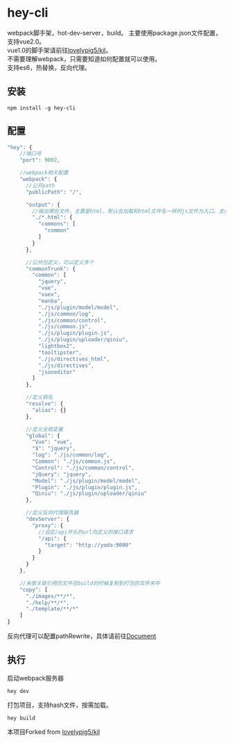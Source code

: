 # hey-cli
webpack脚手架，hot-dev-server，build。
主要使用package.json文件配置，支持vue2.0。  
vue1.0的脚手架请前往[lovelypig5/kil](https://github.com/lovelypig5/kil)。  
不需要理解webpack，只需要知道如何配置就可以使用。  
支持es6，热替换，反向代理。  

## 安装

```
npm install -g hey-cli
```

## 配置

```javascript
"hey": {
	//端口号
	"port": 9002,

	//webpack相关配置    
	"webpack": {
	  //公开path
	  "publicPath": "/", 

	  "output": {
	  	//输出哪些文件，主要是html，默认会加载和html文件名一样的js文件为入口。支持定义公用包。
	    "./*.html": {
	      "commons": [
	        "common"
	      ]
	    }
	  },

	  //公共包定义，可以定义多个
	  "commonTrunk": {
	    "common": [
	      "jquery",
	      "vue",
	      "vuex",
	      "manba",
	      "./js/plugin/model/model",
	      "./js/common/log",
	      "./js/common/control",
	      "./js/common.js",
	      "./js/plugin/plugin.js",
	      "./js/plugin/uploader/qiniu",
	      "lightbox2",
	      "tooltipster",
	      "./js/directives_html",
	      "./js/directives",
	      "jsoneditor"
	    ]
	  },

	  //定义假名
	  "resolve": {
	    "alias": {}
	  },

	  //定义全局变量
	  "global": {
	    "Vue": "vue",
	    "$": "jquery",
	    "log": "./js/common/log",
	    "Common": "./js/common.js",
	    "Control": "./js/common/control",
	    "jQuery": "jquery",
	    "Model": "./js/plugin/model/model",
	    "Plugin": "./js/plugin/plugin.js",
	    "Qiniu": "./js/plugin/uploader/qiniu"
	  },

	  //定义反向代理服务器
	  "devServer": {
	    "proxy": {
	      //设定/api开头的url向定义的接口请求
	      "/api": {
	        "target": "http://yoda:9000"
	      }
	    }
	  }
	},

	//未做关联引用的文件在build的时候复制到打包的文件夹中
	"copy": [
	  "./images/**/*",
	  "./help/**/*",
	  "./template/**/*"
	]
}
```

反向代理可以配置pathRewrite，具体请前往[Document](https://webpack.github.io/docs/webpack-dev-server.html#rewriting-urls-of-proxy-request)


## 执行

启动webpack服务器

```
hey dev
```

打包项目，支持hash文件，按需加载。

```
hey build
```

本项目Forked from [lovelypig5/kil](https://github.com/lovelypig5/kil)